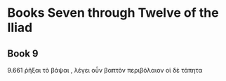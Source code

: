 # Books Seven through Twelve of the Iliad
## Book 9
9.661
ῥῆξαι τὸ βάψαι , λέγει οὖν βαπτὸν περιβόλαιον οἱ δὲ τάπητα
